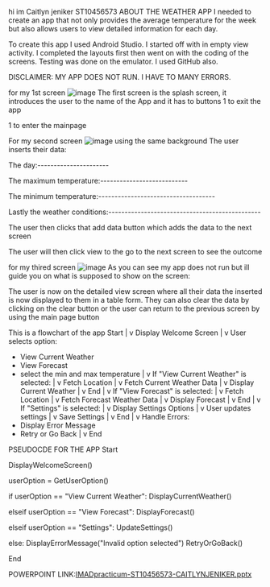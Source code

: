 hi im Caitlyn jeniker ST10456573
ABOUT THE WEATHER APP
I needed to create an app that not only provides the average temperature for the week but also allows users to view detailed information for each day.​

To create this app I used Android Studio. I started off with in empty view activity. I completed the layouts first then went on with the coding of the screens. Testing was done on the emulator. I used GitHub also.​

DISCLAIMER: MY APP DOES NOT RUN. I HAVE TO MANY ERRORS​. 

​for my 1st screen
 ![image](https://github.com/CaitlynJeniker/IMADpracticum_CAITLYNJENIKER_ST10456573/assets/164025680/9cc2661c-09ee-445e-a8a4-d24ca988e02d)
  The first screen is the splash screen, it introduces the user to the name of the App and it has to buttons​
1 to exit the app ​

1 to enter the mainpage​

For my second screen
![image](https://github.com/CaitlynJeniker/IMADpracticum_CAITLYNJENIKER_ST10456573/assets/164025680/75c07a6b-433f-4b61-8a50-b56de982e0e1)
using the same background
The user inserts their data:​

The day​:----------------------

The maximum temperature​:---------------------------

The minimum temperature​:------------------------------------

Lastly the weather conditions​:-----------------------------------------------

​The user then clicks that add data button which adds the data to the next screen ​

The user will then click view to the go to the next screen to see the outcome

for my thired screen
![image](https://github.com/CaitlynJeniker/IMADpracticum_CAITLYNJENIKER_ST10456573/assets/164025680/fd46aba1-4b32-44cb-bbf8-f5cf095fc088)
As you can see my app does not run but ill guide you on what is supposed to show on the screen​:

​The user is now on the detailed view screen where all their data the inserted is now displayed to them in a table form. 
They can also clear the data by clicking on the clear button or the user can return to the previous screen by using the main page button


This is a flowchart of the app
Start
|
v
Display Welcome Screen
|
v
User selects option:
- View Current Weather
- View Forecast
- select the min and max temperature
|
v
If "View Current Weather" is selected:
|
v
Fetch Location
|
v
Fetch Current Weather Data
|
v
Display Current Weather
|
v
End
|
v
If "View Forecast" is selected:
|
v
Fetch Location
|
v
Fetch Forecast Weather Data
|
v
Display Forecast
|
v
End
|
v
If "Settings" is selected:
|
v
Display Settings Options
|
v
User updates settings
|
v
Save Settings
|
v
End
|
v
Handle Errors:
- Display Error Message
- Retry or Go Back
|
v
End

PSEUDOCDE FOR THE APP
Start

DisplayWelcomeScreen()

userOption = GetUserOption()

if userOption == "View Current Weather":
    DisplayCurrentWeather()
    
elseif userOption == "View Forecast":
    DisplayForecast()
    
elseif userOption == "Settings":
    UpdateSettings()
    
else:
    DisplayErrorMessage("Invalid option selected")
    RetryOrGoBack()
    
End



POWERPOINT LINK:[IMADpracticum-ST10456573-CAITLYNJENIKER.pptx](https://github.com/user-attachments/files/15773989/IMADpracticum-ST10456573-CAITLYNJENIKER.pptx)























